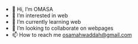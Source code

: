 - 👋 Hi, I’m OMASA
- 👀 I’m interested in web
- 🌱 I’m currently learning web
- 💞️ I’m looking to collaborate on webpages
- 📫 How to reach me osamahwaddah@gmail.com

<!---
OSAMA/OMASA is a ✨ special ✨ repository because its `README.md` (this file) appears on your GitHub profile.
You can click the Preview link to take a look at your changes.
--->
